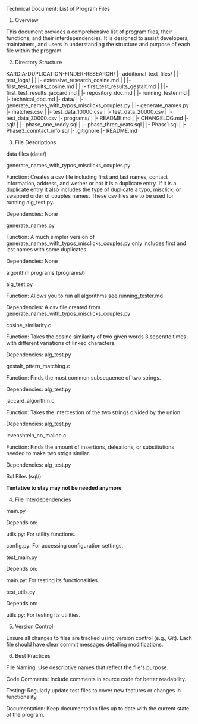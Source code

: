 Technical Document: List of Program Files

1. Overview

This document provides a comprehensive list of program files, their functions, and their interdependencies. It is designed to assist developers, maintainers, and users in understanding the structure and purpose of each file within the program.

2. Directory Structure

KARDIA-DUPLICATION-FINDER-RESEARCH/
|- additional_text_files/
|  |- test_logs/
|  |  |- extensive_research_cosine.md
|  |  |- first_test_results_cosine.md
|  |  |- first_test_results_gestalt.md
|  |  |- first_test_results_jaccard.md
|  |- repository_doc.md
|  |- running_tester.md
|  |- technical_doc.md
|- data/
|  |- generate_names_with_typos_misclicks_couples.py
|  |- generate_names.py
|  |- matches.csv
|  |- test_data_10000.csv
|  |- test_data_20000.csv
|  |- test_data_30000.csv
|- programs/
|  |- README.md
|  |- CHANGELOG.md
|- sql/
|  |- phase_one_reddy.sql
|  |- phase_three_yeats.sql
|  |- Phase1.sql
|  |- Phase3_conntact_info.sql
|- .gitignore
|- README.md

3. File Descriptions

data files (data/)

generate_names_with_typos_misclicks_couples.py

Function: Creates a csv file including first and last names, contact information, address, and wether or not it is a duplicate entry. If it is a duplicate entry it also includes the type of duplicate a typo, misclick, or swapped order of couples names. These csv files are to be used for running alg_test.py.

Dependencies: None

generate_names.py

Function: A much simpler version of generate_names_with_typos_misclicks_couples.py only includes first and last names with some duplicates.

Dependencies: None

algorithm programs (programs/)

alg_test.py

Function: Allows you to run all algorithms see running_tester.md

Dependencies: A csv file created from generate_names_with_typos_misclicks_couples.py

cosine_similarity.c

Function: Takes the cosine similarity of two given words 3 seperate times with different variations of linked characters.

Dependencies: alg_test.py

gestalt_pttern_matching.c

Function: Finds the most common subsequence of two strings.

Dependencies: alg_test.py

jaccard_algorithm.c

Function: Takes the intercestion of the two strings divided by the union.

Dependencies: alg_test.py

levenshtein_no_malloc.c

Function: Finds the amount of insertions, deleations, or substitutions needed to make two strigs similar.

Dependencies: alg_test.py

Sql Files (sql/)

**Tentative to stay may not be needed anymore**

4. File Interdependencies

main.py

Depends on:

utils.py: For utility functions.

config.py: For accessing configuration settings.

test_main.py

Depends on:

main.py: For testing its functionalities.

test_utils.py

Depends on:

utils.py: For testing its utilities.

5. Version Control

Ensure all changes to files are tracked using version control (e.g., Git). Each file should have clear commit messages detailing modifications.

6. Best Practices

File Naming: Use descriptive names that reflect the file's purpose.

Code Comments: Include comments in source code for better readability.

Testing: Regularly update test files to cover new features or changes in functionality.

Documentation: Keep documentation files up to date with the current state of the program.